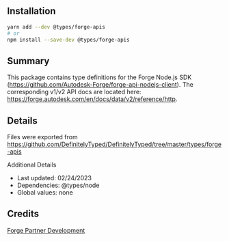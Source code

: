 ## Installation

```bash
yarn add --dev @types/forge-apis
# or
npm install --save-dev @types/forge-apis
```

## Summary

This package contains type definitions for the Forge Node.js SDK (<https://github.com/Autodesk-Forge/forge-api-nodejs-client>).
The corresponding v1/v2 API docs are located here: <https://forge.autodesk.com/en/docs/data/v2/reference/http>.

## Details

Files were exported from <https://github.com/DefinitelyTyped/DefinitelyTyped/tree/master/types/forge-apis>

Additional Details

-   Last updated: 02/24/2023
-   Dependencies: @types/node
-   Global values: none

## Credits

<a href="mailto:forge.help@autodesk.com">Forge Partner Development</a>

